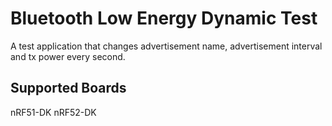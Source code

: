 Bluetooth Low Energy Dynamic Test
======================================

A test application that changes advertisement name, advertisement interval and
tx power every second.

Supported Boards
-----------------
nRF51-DK
nRF52-DK
